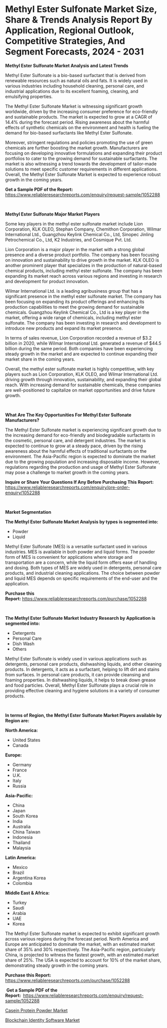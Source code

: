 <p><h1>Methyl Ester Sulfonate Market Size, Share & Trends Analysis Report By Application, Regional Outlook, Competitive Strategies, And Segment Forecasts, 2024 - 2031</h1></p><p><strong>Methyl Ester Sulfonate Market Analysis and Latest Trends</strong></p>
<p><p>Methyl Ester Sulfonate is a bio-based surfactant that is derived from renewable resources such as natural oils and fats. It is widely used in various industries including household cleaning, personal care, and industrial applications due to its excellent foaming, cleaning, and emulsifying properties. </p><p>The Methyl Ester Sulfonate Market is witnessing significant growth worldwide, driven by the increasing consumer preference for eco-friendly and sustainable products. The market is expected to grow at a CAGR of 14.4% during the forecast period. Rising awareness about the harmful effects of synthetic chemicals on the environment and health is fueling the demand for bio-based surfactants like Methyl Ester Sulfonate.</p><p>Moreover, stringent regulations and policies promoting the use of green chemicals are further boosting the market growth. Manufacturers are focusing on developing innovative formulations and expanding their product portfolios to cater to the growing demand for sustainable surfactants. The market is also witnessing a trend towards the development of tailor-made solutions to meet specific customer requirements in different applications. Overall, the Methyl Ester Sulfonate Market is expected to experience robust growth in the coming years.</p></p>
<p><strong>Get a Sample PDF of the Report:&nbsp;</strong> <a href="https://www.reliableresearchreports.com/enquiry/request-sample/1052288">https://www.reliableresearchreports.com/enquiry/request-sample/1052288</a></p>
<p>&nbsp;</p>
<p><strong>Methyl Ester Sulfonate Major Market Players</strong></p>
<p><p>Some key players in the methyl ester sulfonate market include Lion Corporation, KLK OLEO, Stephan Company, Chemithon Corporation, Wilmar International Ltd., Guangzhou Keylink Chemical Co., Ltd, Sinopec Jinling Petrochemical Co., Ltd, K2 Industries, and Cosmique Pvt. Ltd.</p><p>Lion Corporation is a major player in the market with a strong global presence and a diverse product portfolio. The company has been focusing on innovation and sustainability to drive growth in the market. KLK OLEO is another prominent player that specializes in the production of natural-based chemical products, including methyl ester sulfonate. The company has been expanding its market reach across various regions and investing in research and development for product innovation.</p><p>Wilmar International Ltd. is a leading agribusiness group that has a significant presence in the methyl ester sulfonate market. The company has been focusing on expanding its product offerings and enhancing its production capabilities to meet the growing demand for sustainable chemicals. Guangzhou Keylink Chemical Co., Ltd is a key player in the market, offering a wide range of chemicals, including methyl ester sulfonate. The company has been investing in research and development to introduce new products and expand its market presence.</p><p>In terms of sales revenue, Lion Corporation recorded a revenue of $3.2 billion in 2020, while Wilmar International Ltd. generated a revenue of $44.5 billion during the same period. Both companies have been experiencing steady growth in the market and are expected to continue expanding their market share in the coming years.</p><p>Overall, the methyl ester sulfonate market is highly competitive, with key players such as Lion Corporation, KLK OLEO, and Wilmar International Ltd. driving growth through innovation, sustainability, and expanding their global reach. With increasing demand for sustainable chemicals, these companies are well-positioned to capitalize on market opportunities and drive future growth.</p></p>
<p>&nbsp;</p>
<p><strong>What Are The Key Opportunities For Methyl Ester Sulfonate Manufacturers?</strong></p>
<p><p>The Methyl Ester Sulfonate market is experiencing significant growth due to the increasing demand for eco-friendly and biodegradable surfactants in the cosmetic, personal care, and detergent industries. The market is expected to continue to grow at a steady pace, driven by the rising awareness about the harmful effects of traditional surfactants on the environment. The Asia-Pacific region is expected to dominate the market due to the growing population and increasing disposable income. However, regulations regarding the production and usage of Methyl Ester Sulfonate may pose a challenge to market growth in the coming years.</p></p>
<p><strong>Inquire or Share Your Questions If Any Before Purchasing This Report:</strong> <a href="https://www.reliableresearchreports.com/enquiry/pre-order-enquiry/1052288">https://www.reliableresearchreports.com/enquiry/pre-order-enquiry/1052288</a></p>
<p>&nbsp;</p>
<p><strong>Market Segmentation</strong></p>
<p><strong>The Methyl Ester Sulfonate Market Analysis by types is segmented into:</strong></p>
<p><ul><li>Powder</li><li>Liquid</li></ul></p>
<p><p>Methyl Ester Sulfonate (MES) is a versatile surfactant used in various industries. MES is available in both powder and liquid forms. The powder form of MES is convenient for applications where storage and transportation are a concern, while the liquid form offers ease of handling and dosing. Both types of MES are widely used in detergents, personal care products, and industrial cleaning applications. The choice between powder and liquid MES depends on specific requirements of the end-user and the application.</p></p>
<p><strong>Purchase this Report:&nbsp;</strong><a href="https://www.reliableresearchreports.com/purchase/1052288">https://www.reliableresearchreports.com/purchase/1052288</a></p>
<p>&nbsp;</p>
<p><strong>The Methyl Ester Sulfonate Market Industry Research by Application is segmented into:</strong></p>
<p><ul><li>Detergents</li><li>Personal Care</li><li>Dish Wash</li><li>Others</li></ul></p>
<p><p>Methyl Ester Sulfonate is widely used in various applications such as detergents, personal care products, dishwashing liquids, and other cleaning products. In detergents, it acts as a surfactant, helping to lift dirt and stains from surfaces. In personal care products, it can provide cleansing and foaming properties. In dishwashing liquids, it helps to break down grease and food particles. Overall, Methyl Ester Sulfonate plays a crucial role in providing effective cleaning and hygiene solutions in a variety of consumer products.</p></p>
<p>&nbsp;</p>
<p><strong>In terms of Region, the Methyl Ester Sulfonate Market Players available by Region are:</strong></p>
<p>
    <p> <strong> North America: </strong>
        <ul>
            <li>United States</li>
            <li>Canada</li>
        </ul>
        </p> 
    <p> <strong> Europe: </strong>
        <ul>
            <li>Germany</li>
            <li>France</li>
            <li>U.K.</li>
            <li>Italy</li>
            <li>Russia</li>
        </ul>
        </p> 
    <p> <strong> Asia-Pacific: </strong>
        <ul>
            <li>China</li>
            <li>Japan</li>
            <li>South Korea</li>
            <li>India</li>
            <li>Australia</li>
            <li>China Taiwan</li>
            <li>Indonesia</li>
            <li>Thailand</li>
            <li>Malaysia</li>
        </ul>
        </p> 
    <p> <strong> Latin America: </strong>
        <ul>
            <li>Mexico</li>
            <li>Brazil</li>
            <li>Argentina Korea</li>
            <li>Colombia</li>
        </ul>
        </p> 
    <p> <strong> Middle East & Africa: </strong>
        <ul>
            <li>Turkey</li>
            <li>Saudi</li>
            <li>Arabia</li>
            <li>UAE</li>
            <li>Korea</li>
        </ul>
    </p>
    </p>
<p><p>The Methyl Ester Sulfonate market is expected to exhibit significant growth across various regions during the forecast period. North America and Europe are anticipated to dominate the market, with an estimated market share of 35% and 30% respectively. The Asia-Pacific region, particularly China, is projected to witness the fastest growth, with an estimated market share of 25%. The USA is expected to account for 10% of the market share, demonstrating steady growth in the coming years.</p></p>
<p><strong>Purchase this Report: </strong><a href="https://www.reliableresearchreports.com/purchase/1052288">https://www.reliableresearchreports.com/purchase/1052288</a></p>
<p>&nbsp;<strong>Get a Sample PDF of the Report:&nbsp;&nbsp;</strong><a href="https://www.reliableresearchreports.com/enquiry/request-sample/1052288">https://www.reliableresearchreports.com/enquiry/request-sample/1052288</a></p>
<p><strong></strong></p>
<p><p><a href="https://view.publitas.com/reportprime-1/casein-protein-powder-market-research-report-provides-thorough-industry-overview-which-offers-an-in-depth-analysis-of-product-trends-and-new-market-divisions/">Casein Protein Powder Market</a></p><p><a href="https://invited-way-688.notion.site/Blockchain-Identity-Software-Market-with-the-goal-of-estimating-the-market-size-and-future-growth-po-0d6704366598477083fa7dedca706aad">Blockchain Identity Software Market</a></p></p>
